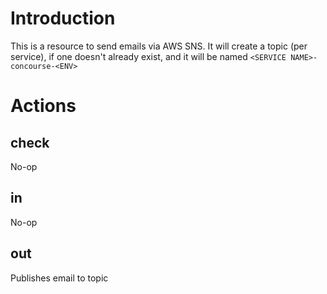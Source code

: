 # Introduction

This is a resource to send emails via AWS SNS. It will create a topic (per service), if one doesn't already exist, and it will be named `<SERVICE NAME>-concourse-<ENV>`

# Actions

## check
No-op

## in
No-op

## out
Publishes email to topic